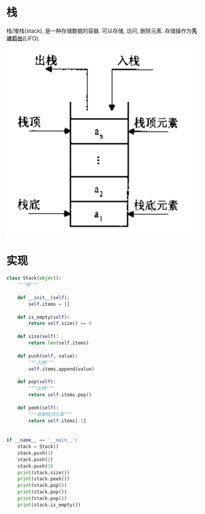 # 栈

栈/堆栈(stack), 是一种存储数据的容器. 可以存储, 访问, 删除元素. 存储操作为**先进后出**(LIFO).

![img](image/03-%E6%A0%88/%E6%A0%88.png)

# 实现

```python
class Stack(object):
    """栈"""

    def __init__(self):
        self.items = []

    def is_empty(self):
        return self.size() == 0

    def size(self):
        return len(self.items)

    def push(self, value):
        """入栈"""
        self.items.append(value)

    def pop(self):
        """出栈"""
        return self.items.pop()

    def peek(self):
        """获取栈顶元素"""
        return self.items[-1]


if __name__ == '__main__':
    stack = Stack()
    stack.push(1)
    stack.push(2)
    stack.push(3)
    print(stack.size())
    print(stack.peek())
    print(stack.pop())
    print(stack.pop())
    print(stack.pop())
    print(stack.is_empty())

```

